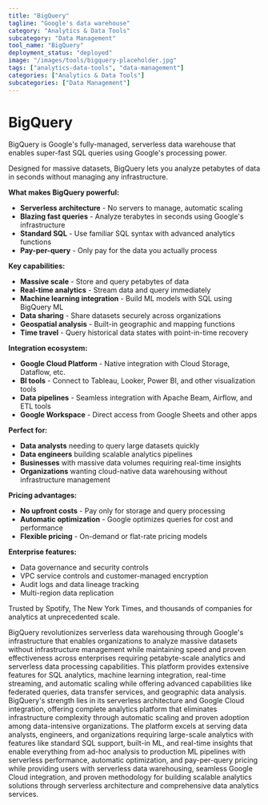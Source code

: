 ```yaml
---
title: "BigQuery"
tagline: "Google's data warehouse"
category: "Analytics & Data Tools"
subcategory: "Data Management"
tool_name: "BigQuery"
deployment_status: "deployed"
image: "/images/tools/bigquery-placeholder.jpg"
tags: ["analytics-data-tools", "data-management"]
categories: ["Analytics & Data Tools"]
subcategories: ["Data Management"]
---
```


# BigQuery

BigQuery is Google's fully-managed, serverless data warehouse that enables super-fast SQL queries using Google's processing power.

Designed for massive datasets, BigQuery lets you analyze petabytes of data in seconds without managing any infrastructure.

**What makes BigQuery powerful:**
- **Serverless architecture** - No servers to manage, automatic scaling
- **Blazing fast queries** - Analyze terabytes in seconds using Google's infrastructure
- **Standard SQL** - Use familiar SQL syntax with advanced analytics functions
- **Pay-per-query** - Only pay for the data you actually process

**Key capabilities:**
- **Massive scale** - Store and query petabytes of data
- **Real-time analytics** - Stream data and query immediately
- **Machine learning integration** - Build ML models with SQL using BigQuery ML
- **Data sharing** - Share datasets securely across organizations
- **Geospatial analysis** - Built-in geographic and mapping functions
- **Time travel** - Query historical data states with point-in-time recovery

**Integration ecosystem:**
- **Google Cloud Platform** - Native integration with Cloud Storage, Dataflow, etc.
- **BI tools** - Connect to Tableau, Looker, Power BI, and other visualization tools
- **Data pipelines** - Seamless integration with Apache Beam, Airflow, and ETL tools
- **Google Workspace** - Direct access from Google Sheets and other apps

**Perfect for:**
- **Data analysts** needing to query large datasets quickly
- **Data engineers** building scalable analytics pipelines
- **Businesses** with massive data volumes requiring real-time insights
- **Organizations** wanting cloud-native data warehousing without infrastructure management

**Pricing advantages:**
- **No upfront costs** - Pay only for storage and query processing
- **Automatic optimization** - Google optimizes queries for cost and performance
- **Flexible pricing** - On-demand or flat-rate pricing models

**Enterprise features:**
- Data governance and security controls
- VPC service controls and customer-managed encryption
- Audit logs and data lineage tracking
- Multi-region data replication

Trusted by Spotify, The New York Times, and thousands of companies for analytics at unprecedented scale.

BigQuery revolutionizes serverless data warehousing through Google's infrastructure that enables organizations to analyze massive datasets without infrastructure management while maintaining speed and proven effectiveness across enterprises requiring petabyte-scale analytics and serverless data processing capabilities. This platform provides extensive features for SQL analytics, machine learning integration, real-time streaming, and automatic scaling while offering advanced capabilities like federated queries, data transfer services, and geographic data analysis. BigQuery's strength lies in its serverless architecture and Google Cloud integration, offering complete analytics platform that eliminates infrastructure complexity through automatic scaling and proven adoption among data-intensive organizations. The platform excels at serving data analysts, engineers, and organizations requiring large-scale analytics with features like standard SQL support, built-in ML, and real-time insights that enable everything from ad-hoc analysis to production ML pipelines with serverless performance, automatic optimization, and pay-per-query pricing while providing users with serverless data warehousing, seamless Google Cloud integration, and proven methodology for building scalable analytics solutions through serverless architecture and comprehensive data analytics services.